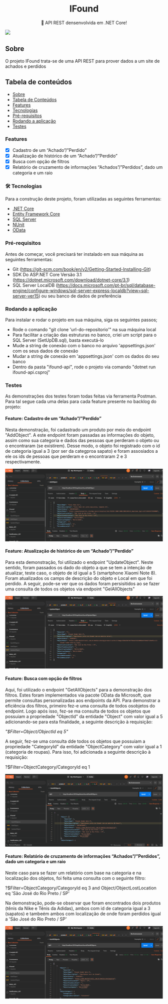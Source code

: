 <h1 align="center">IFound</h1>
<p align="center">🚀 API REST densenvolvida em .NET Core!</p>
<a href="https://accurate.com.br/">
<img  src="https://img.shields.io/static/v1?label=API&message=Accurate&color=7159c1&style=for-the-badge&logo=ghost"/> 
</a>

## Sobre
O projeto IFound trata-se de uma API REST para prover dados a um site de achados e perdidos

## Tabela de conteúdos
<!--ts-->
   * [Sobre](#sobre)
   * [Tabela de Conteúdos](#tabela-de-conteúdos)
   * [Features](#features)
   * [Tecnologias](#-tecnologias)
   * [Pré-requisitos](#pré-requisitos)
   * [Rodando a aplicação](#rodando-a-aplicação)  
   * [Testes](#testes)
<!--te-->

### Features

- [x] Cadastro de um “Achado”/”Perdido”
- [x] Atualização de histórico de um “Achado”/”Perdido”
- [x] Busca com opção de filtros
- [x] Relatório de cruzamento de informações “Achados”/”Perdidos”, dado um categoria e um raio

### 🛠 Tecnologias

Para a construção deste projeto, foram utilizadas as seguintes ferramentas:

- [.NET Core](https://dotnet.microsoft.com/)
- [Entity Framework Core](https://docs.microsoft.com/pt-br/ef/core/)
- [SQL Server](https://www.microsoft.com/en-us/sql-server)
- [NUnit](https://nunit.org/)
- [OData](https://www.odata.org/)

### Pré-requisitos
Antes de começar, você precisará ter instalado em sua máquina as seguintes ferramentas:
* Git (https://git-scm.com/book/en/v2/Getting-Started-Installing-Git)
* SDK Do ASP.NET Core Versão 3.1 (https://dotnet.microsoft.com/download/dotnet-core/3.1)
* SQL Server LocalDB (https://docs.microsoft.com/pt-br/sql/database-engine/configure-windows/sql-server-express-localdb?view=sql-server-ver15) ou seu banco de dados de preferência

### Rodando a aplicação
Para instalar e rodar o projeto em sua máquina, siga os seguintes passos;
* Rode o comando "git clone 'url-do-repositorio'" na sua máquina local
* Para facilitar a criação das estruturas no banco, criei um script para o SQL Server (SetUpDB.sql), basta executá-lo
* Mude a string de conexão com o banco no arquivo 'appsettings.json' com os seus dados de conexão
* Mudar a string de conexão em 'appsettings.json' com os dados do seu banco
* Dentro da pasta "ifound-api", rode o projeto via comando "dotnet run ifound-api.csproj"

### Testes
As demonstrações dos testes foram todas feitas via ferramenta Postman. Para tal segue cada uma delas para cada feature presente no backlog do projeto:

#### Feature: Cadastro de um “Achado”/”Perdido”
Nesta demonstração, foi cadastrado um produto por meio do endpoint "AddObject". A este endpoint foram passadas as informações do objeto, assim como sua categoria e dados das pessoas que perderam o objeto ou o encontraram (se existirem). Desse modo, o objeto foi registrado com o id de categoria igual a 3 (por ser da categproa sapato) e foram assosiados a ele os ids de pessoas que perderam e o encontraram 2 e 3 respectivamente.

![GIF Adicionar](ifound-api/gifs/gif_add_test_ifound.gif)

#### Feature: Atualização de histórico de um “Achado”/”Perdido”
Para esta demonstração, foi utilizado o endpoint "UpdateObject". Neste sentido, foram passados os dado do objeto a que se tem a intenção de atualizar, teste caso, o objeto de id igual a 5 (smartphone Xiaomi Note 8). Foram atualizados os camps de descrição do objeto e Local em que foi perdido. A seguir, pode-se ver que os dados foram persisitidos ao se fazer uma consulta de todos os objetos via endpoint "GelAllObjects"

![GIF Atualizar](ifound-api/gifs/gif_update_test_ifound.gif)

#### Feature: Busca com opção de filtros
Aqui, foi utilizado o endpoint "GetAllObjects" para a demonstração dos filtros. Estes foram implementados via pacote OData da Microsoft, que permite consultas personalizadas aos endpoints da API. Para demonstrar a eficiência dos filtros, primeiro fez-e uma consulta de todos osobjetos do endpoint. Logo após isso, fez-se ma consulta de todos os objetos que possuiam a propriedade "ObjectId" da entidade "Object" com valor igual a 5 adicionando-se para esta finalidade, a seguinte descrição à requisição:

  _"$Filter=Object/ObjectId eq 5"_

A seguir, fez-se uma consulta dde todos os objetos que possuiam a propriedade "CategoryId" da entidade "ObjectCategory" com valor igual a 1 (categoria de roupas). Para isso, foi adicionada a seguinte descrição à requisição:

?$Filter=ObjectCategory/CategoryId eq 1

![GIF Filtros](ifound-api/gifs/gif_filter_test_ifound.gif)

#### Feature: Relatório de cruzamento de informações “Achados”/”Perdidos”, dado um categoria e um raio
Neste caso para se fazer um relatório com base na categoria e na localização dos objetos, foi feita uma consulta com o seguinte filtro:

?$Filter=ObjectCategory/CategoryId eq 3 and Object/ObjectLostLocation eq 'São José do Rio Preto / SP'

Na demonstração, pode-se observar que foram encontrados dois produtos (tênis da Nike e Tênis da Adidas), ambos com id de categoria igual a 3 (sapatos) e tambeém ambos com localização de onde foram perdidos igual a 'São José do Rio Preto / SP'

![GIF Relatorio](ifound-api/gifs/gif_report_test_ifound.gif)


